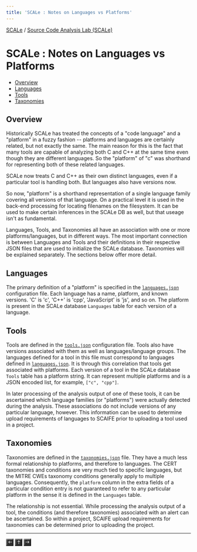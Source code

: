 ```yaml
---
title: 'SCALe : Notes on Languages vs Platforms'
---
```

[SCALe](index.md) / [Source Code Analysis Lab (SCALe)](Welcome.md)
<!-- <legal> -->
<!-- SCALe version r.6.2.2.2.A -->
<!--  -->
<!-- Copyright 2020 Carnegie Mellon University. -->
<!--  -->
<!-- NO WARRANTY. THIS CARNEGIE MELLON UNIVERSITY AND SOFTWARE ENGINEERING -->
<!-- INSTITUTE MATERIAL IS FURNISHED ON AN "AS-IS" BASIS. CARNEGIE MELLON -->
<!-- UNIVERSITY MAKES NO WARRANTIES OF ANY KIND, EITHER EXPRESSED OR -->
<!-- IMPLIED, AS TO ANY MATTER INCLUDING, BUT NOT LIMITED TO, WARRANTY OF -->
<!-- FITNESS FOR PURPOSE OR MERCHANTABILITY, EXCLUSIVITY, OR RESULTS -->
<!-- OBTAINED FROM USE OF THE MATERIAL. CARNEGIE MELLON UNIVERSITY DOES NOT -->
<!-- MAKE ANY WARRANTY OF ANY KIND WITH RESPECT TO FREEDOM FROM PATENT, -->
<!-- TRADEMARK, OR COPYRIGHT INFRINGEMENT. -->
<!--  -->
<!-- Released under a MIT (SEI)-style license, please see COPYRIGHT file or -->
<!-- contact permission@sei.cmu.edu for full terms. -->
<!--  -->
<!-- [DISTRIBUTION STATEMENT A] This material has been approved for public -->
<!-- release and unlimited distribution.  Please see Copyright notice for -->
<!-- non-US Government use and distribution. -->
<!--  -->
<!-- DM19-1274 -->
<!-- </legal> -->

SCALe : Notes on Languages vs Platforms
=======================================

-   [Overview](#overview)
-   [Languages](#languages)
-   [Tools](#tools)
-   [Taxonomies](#taxonomies)

## Overview

Historically SCALe has treated the concepts of a "code language" and a
"platform" in a fuzzy fashion -- platforms and languages are certainly
related, but not exactly the same. The main reason for this is the fact
that many tools are capable of analyzing both C and C++ at the same time
even though they are different languages. So the "platform" of "c" was
shorthand for representing both of these related languages.

SCALe now treats C and C++ as their own distinct languages, even if a
particular tool is handling both. But languages also have versions now.

So now, "platform" is a shorthand representation of a single language
family covering all versions of that language. On a practical level it
is used in the back-end processing for locating filenames on the
filesystem. It can be used to make certain inferences in the SCALe DB as
well, but that useage isn't as fundamental.

Languages, Tools, and Taxonomies all have an association with one or
more platforms/languages, but in different ways. The most important
connection is between Languages and Tools and their definitions in
their respective JSON files that are used to initialize the SCALe
database. Taxonomies will be explained separately. The sections below
offer more detail.

## Languages

The primary definition of a "platform" is specified in the
[`languages.json`](#languages.json) configuration file. Each language
has a name, platform, and known versions. 'C' is 'c', 'C++' is 'cpp',
'JavaScript' is 'js', and so on. The platform is present in the SCALe
database `Languages` table for each version of a language.

## Tools

Tools are defined in the [`tools.json`](#tools.json) configuration
file. Tools also have versions associated with them as well as
languages/language groups. The languages defined for a tool in this
file must correspond to languages defined in
[`languages.json`](#languages.json). It is through this correlation
that tools get associated with platforms. Each version of a tool in
the SCALe database `Tools` table has a platform string. It can
represent multiple platforms and is a JSON encoded list, for example,
`["c", "cpp"]`.

In later processing of the analysis output of one of these tools, it can
be ascertained which language families (or "platforms") were actually
detected during the analysis. These associations do not include
versions of any particular language, however. This information can be
used to determine upload requirements of languages to SCAIFE prior to
uploading a tool used in a project.

## Taxonomies

Taxonomies are defined in the [`taxonomies.json`](#taxonomies.json)
file. They have a much less formal relationship to platforms, and
therefore to languages. The CERT taxonomies and conditions are very much
tied to specific languages, but the MITRE CWEs taxonomy conditions
generally apply to multiple languages. Consequently, the `platform`
column in the extra fields of a particular condition entry is not
guaranteed to refer to any particular platform in the sense it is
defined in the `Languages` table.

The relationship is not essential. While processing the analysis
output of a tool, the conditions (and therefore taxonomies)
associated with an alert can be ascertained. So within a project,
SCAIFE upload requirements for taxonomies can be determined prior to
uploading the project.

------------------------------------------------------------------------

[![](attachments/arrow_left.png)](DB-Design-for-per-project-SQLite-files-in-backup.md)
[![](attachments/arrow_up.png)](Welcome.md)
[![](attachments/arrow_right.png)](Adding-a-Tool-to-SCALe.md)
